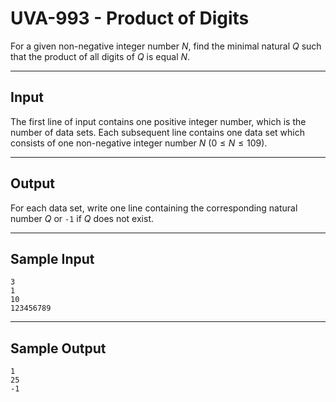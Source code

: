 # UVA-993 - Product of Digits

For a given non-negative integer number $N$, find the minimal natural $Q$ such that the product of all
digits of $Q$ is equal $N$.

---
## Input

The first line of input contains one positive integer number, which is the number of data sets. Each subsequent line contains one data set which consists of one non-negative integer number $N$ ($0 \le N \le 109$).

---
## Output

For each data set, write one line containing the corresponding natural number $Q$ or `-1` if $Q$ does not exist.

---
## Sample Input

```
3
1
10
123456789
```

---
## Sample Output

```
1
25
-1
```